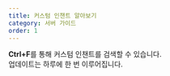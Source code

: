 ```yaml
---
title: 커스텀 인챈트 알아보기
category: 서버 가이드
order: 1
---
```


**Ctrl+F**를 통해 커스텀 인챈트를 검색할 수 있습니다.<br>업데이트는 하루에 한 번 이루어집니다.
